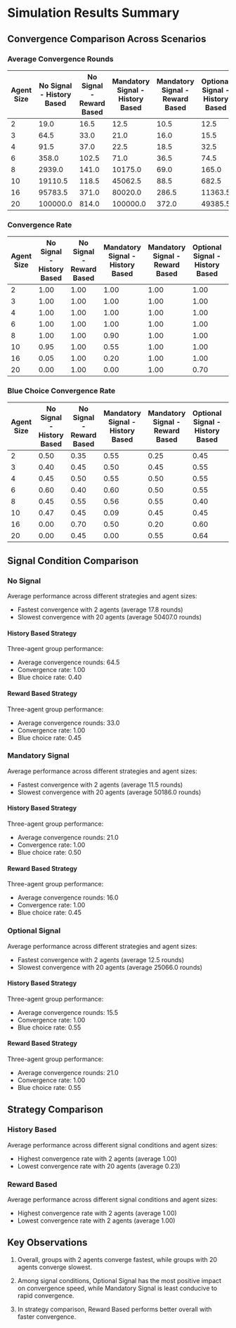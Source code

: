 # Simulation Results Summary

## Convergence Comparison Across Scenarios

### Average Convergence Rounds

| Agent Size | No Signal - History Based | No Signal - Reward Based | Mandatory Signal - History Based | Mandatory Signal - Reward Based | Optional Signal - History Based | Optional Signal - Reward Based |
| --- | --- | --- | --- | --- | --- | --- |
| 2 | 19.0 | 16.5 | 12.5 | 10.5 | 12.5 | 12.5 |
| 3 | 64.5 | 33.0 | 21.0 | 16.0 | 15.5 | 21.0 |
| 4 | 91.5 | 37.0 | 22.5 | 18.5 | 32.5 | 21.0 |
| 6 | 358.0 | 102.5 | 71.0 | 36.5 | 74.5 | 58.0 |
| 8 | 2939.0 | 141.0 | 10175.0 | 69.0 | 165.0 | 64.0 |
| 10 | 19110.5 | 118.5 | 45062.5 | 88.5 | 682.5 | 177.5 |
| 16 | 95783.5 | 371.0 | 80020.0 | 286.5 | 11363.5 | 506.0 |
| 20 | 100000.0 | 814.0 | 100000.0 | 372.0 | 49385.5 | 746.5 |

### Convergence Rate

| Agent Size | No Signal - History Based | No Signal - Reward Based | Mandatory Signal - History Based | Mandatory Signal - Reward Based | Optional Signal - History Based | Optional Signal - Reward Based |
| --- | --- | --- | --- | --- | --- | --- |
| 2 | 1.00 | 1.00 | 1.00 | 1.00 | 1.00 | 1.00 |
| 3 | 1.00 | 1.00 | 1.00 | 1.00 | 1.00 | 1.00 |
| 4 | 1.00 | 1.00 | 1.00 | 1.00 | 1.00 | 1.00 |
| 6 | 1.00 | 1.00 | 1.00 | 1.00 | 1.00 | 1.00 |
| 8 | 1.00 | 1.00 | 0.90 | 1.00 | 1.00 | 1.00 |
| 10 | 0.95 | 1.00 | 0.55 | 1.00 | 1.00 | 1.00 |
| 16 | 0.05 | 1.00 | 0.20 | 1.00 | 1.00 | 1.00 |
| 20 | 0.00 | 1.00 | 0.00 | 1.00 | 0.70 | 1.00 |

### Blue Choice Convergence Rate

| Agent Size | No Signal - History Based | No Signal - Reward Based | Mandatory Signal - History Based | Mandatory Signal - Reward Based | Optional Signal - History Based | Optional Signal - Reward Based |
| --- | --- | --- | --- | --- | --- | --- |
| 2 | 0.50 | 0.35 | 0.55 | 0.25 | 0.45 | 0.45 |
| 3 | 0.40 | 0.45 | 0.50 | 0.45 | 0.55 | 0.55 |
| 4 | 0.45 | 0.50 | 0.55 | 0.50 | 0.55 | 0.35 |
| 6 | 0.60 | 0.40 | 0.60 | 0.50 | 0.55 | 0.30 |
| 8 | 0.45 | 0.55 | 0.56 | 0.55 | 0.40 | 0.65 |
| 10 | 0.47 | 0.45 | 0.09 | 0.45 | 0.45 | 0.25 |
| 16 | 0.00 | 0.70 | 0.50 | 0.20 | 0.60 | 0.55 |
| 20 | 0.00 | 0.45 | 0.00 | 0.55 | 0.64 | 0.40 |

## Signal Condition Comparison

### No Signal

Average performance across different strategies and agent sizes:

- Fastest convergence with 2 agents (average 17.8 rounds)
- Slowest convergence with 20 agents (average 50407.0 rounds)

#### History Based Strategy

Three-agent group performance:
- Average convergence rounds: 64.5
- Convergence rate: 1.00
- Blue choice rate: 0.40

#### Reward Based Strategy

Three-agent group performance:
- Average convergence rounds: 33.0
- Convergence rate: 1.00
- Blue choice rate: 0.45

### Mandatory Signal

Average performance across different strategies and agent sizes:

- Fastest convergence with 2 agents (average 11.5 rounds)
- Slowest convergence with 20 agents (average 50186.0 rounds)

#### History Based Strategy

Three-agent group performance:
- Average convergence rounds: 21.0
- Convergence rate: 1.00
- Blue choice rate: 0.50

#### Reward Based Strategy

Three-agent group performance:
- Average convergence rounds: 16.0
- Convergence rate: 1.00
- Blue choice rate: 0.45

### Optional Signal

Average performance across different strategies and agent sizes:

- Fastest convergence with 2 agents (average 12.5 rounds)
- Slowest convergence with 20 agents (average 25066.0 rounds)

#### History Based Strategy

Three-agent group performance:
- Average convergence rounds: 15.5
- Convergence rate: 1.00
- Blue choice rate: 0.55

#### Reward Based Strategy

Three-agent group performance:
- Average convergence rounds: 21.0
- Convergence rate: 1.00
- Blue choice rate: 0.55


## Strategy Comparison

### History Based

Average performance across different signal conditions and agent sizes:

- Highest convergence rate with 2 agents (average 1.00)
- Lowest convergence rate with 20 agents (average 0.23)

### Reward Based

Average performance across different signal conditions and agent sizes:

- Highest convergence rate with 2 agents (average 1.00)
- Lowest convergence rate with 2 agents (average 1.00)


## Key Observations

1. Overall, groups with 2 agents converge fastest, while groups with 20 agents converge slowest.

2. Among signal conditions, Optional Signal has the most positive impact on convergence speed, while Mandatory Signal is least conducive to rapid convergence.

3. In strategy comparison, Reward Based performs better overall with faster convergence.

